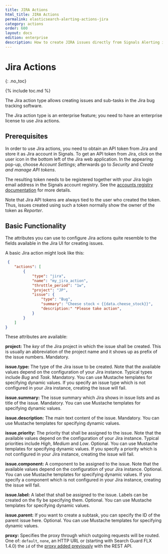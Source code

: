 ```yaml
---
title: JIRA Actions
html_title: JIRA Actions
permalink: elasticsearch-alerting-actions-jira
category: actions
order: 600
layout: docs
edition: enterprise
description: How to create JIRA issues directly from Signals Alerting if anomalies are detected.
---
```


<!--- Copyright 2022 floragunn GmbH -->

# Jira Actions
{: .no_toc}

{% include toc.md %}


The Jira action type allows creating issues and sub-tasks in the Jira bug tracking software. 

The Jira action type is an enterprise feature; you need to have an enterprise license to use Jira actions.

## Prerequisites

In order to use Jira actions, you need to obtain an API token from Jira and store it as Jira account in Signals. To get an API token from Jira, click on the user icon in the bottom left of the Jira web application. In the appearing pop-up, choose *Account Settings*; afterwards go to *Security* and *Create and manage API tokens*.

The resulting token needs to be registered together with your Jira login email address in the Signals account registry. 
See the [accounts registry documentation](accounts.md) for more details.

Note that Jira API tokens are always tied to the user who created the token. Thus, issues created using such a token normally show the owner of the token as *Reporter*.

## Basic Functionality

The attributes you can use to configure Jira actions quite resemble to the fields available in the Jira UI for creating issues. 

A basic Jira action might look like this:


<!-- {% raw %} -->
```json
 {
	"actions": [
		{
			"type": "jira",
			"name": "my_jira_action",
			"throttle_period": "1w",
			"project": "JP",
			"issue": {
				"type": "Bug",
				"summary": "Cheese stock < {{data.cheese_stock}}",
				"description:" "Please take action",
			}
		}
	]
}
```
<!-- {% endraw %} -->

These attributes are available:

**project:** The *key* of the Jira project in which the issue shall be created. This is usually an abbreviation of the project name and it shows up as prefix of the issue numbers. Mandatory.

**issue.type:** The type of the Jira issue to be created. Note that the available values depend on the configuration of your Jira instance. Typical types include *Bug* and *Task*. Mandatory. You can use Mustache templates for specifying dynamic values. If you specify an issue type which is not configured in your Jira instance, creating the issue will fail.

**issue.summary:** The issue summary which Jira shows in issue lists and as title of the issue. Mandatory. You can use Mustache templates for specifying dynamic values.

**issue.description:** The main text content of the issue. Mandatory. You can use Mustache templates for specifying dynamic values.

**issue.priority:** The priority that shall be assigned to the issue. Note that the available values depend on the configuration of your Jira instance. Typical priorities include *High*, *Medium* and *Low*. Optional. You can use Mustache templates for specifying dynamic values. If you specify a priority which is not configured in your Jira instance, creating the issue will fail.

**issue.component:** A component to be assigned to the issue. Note that the available values depend on the configuration of your Jira instance. Optional. You can use Mustache templates for specifying dynamic values. If you specify a component which is not configured in your Jira instance, creating the issue will fail.

**issue.label:** A label that shall be assigned to the issue. Labels can be created on the fly be specifying them.  Optional. You can use Mustache templates for specifying dynamic values.

**issue.parent:** If you want to create a subtask, you can specify the ID of the parent issue here. Optional. You can use Mustache templates for specifying dynamic values.

**proxy:** Specifies the proxy through which outgoing requests will be routed. One of: `default`, `none`, an HTTP URL or (starting with Search Guard FLX 1.4.0) the `id` of the [proxy added previously](elasticsearch-alerting-proxies) with the REST API. 
